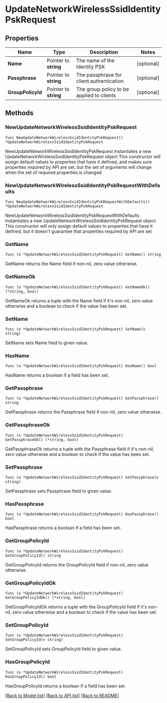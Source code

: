 # UpdateNetworkWirelessSsidIdentityPskRequest

## Properties

Name | Type | Description | Notes
------------ | ------------- | ------------- | -------------
**Name** | Pointer to **string** | The name of the Identity PSK | [optional] 
**Passphrase** | Pointer to **string** | The passphrase for client authentication | [optional] 
**GroupPolicyId** | Pointer to **string** | The group policy to be applied to clients | [optional] 

## Methods

### NewUpdateNetworkWirelessSsidIdentityPskRequest

`func NewUpdateNetworkWirelessSsidIdentityPskRequest() *UpdateNetworkWirelessSsidIdentityPskRequest`

NewUpdateNetworkWirelessSsidIdentityPskRequest instantiates a new UpdateNetworkWirelessSsidIdentityPskRequest object
This constructor will assign default values to properties that have it defined,
and makes sure properties required by API are set, but the set of arguments
will change when the set of required properties is changed

### NewUpdateNetworkWirelessSsidIdentityPskRequestWithDefaults

`func NewUpdateNetworkWirelessSsidIdentityPskRequestWithDefaults() *UpdateNetworkWirelessSsidIdentityPskRequest`

NewUpdateNetworkWirelessSsidIdentityPskRequestWithDefaults instantiates a new UpdateNetworkWirelessSsidIdentityPskRequest object
This constructor will only assign default values to properties that have it defined,
but it doesn't guarantee that properties required by API are set

### GetName

`func (o *UpdateNetworkWirelessSsidIdentityPskRequest) GetName() string`

GetName returns the Name field if non-nil, zero value otherwise.

### GetNameOk

`func (o *UpdateNetworkWirelessSsidIdentityPskRequest) GetNameOk() (*string, bool)`

GetNameOk returns a tuple with the Name field if it's non-nil, zero value otherwise
and a boolean to check if the value has been set.

### SetName

`func (o *UpdateNetworkWirelessSsidIdentityPskRequest) SetName(v string)`

SetName sets Name field to given value.

### HasName

`func (o *UpdateNetworkWirelessSsidIdentityPskRequest) HasName() bool`

HasName returns a boolean if a field has been set.

### GetPassphrase

`func (o *UpdateNetworkWirelessSsidIdentityPskRequest) GetPassphrase() string`

GetPassphrase returns the Passphrase field if non-nil, zero value otherwise.

### GetPassphraseOk

`func (o *UpdateNetworkWirelessSsidIdentityPskRequest) GetPassphraseOk() (*string, bool)`

GetPassphraseOk returns a tuple with the Passphrase field if it's non-nil, zero value otherwise
and a boolean to check if the value has been set.

### SetPassphrase

`func (o *UpdateNetworkWirelessSsidIdentityPskRequest) SetPassphrase(v string)`

SetPassphrase sets Passphrase field to given value.

### HasPassphrase

`func (o *UpdateNetworkWirelessSsidIdentityPskRequest) HasPassphrase() bool`

HasPassphrase returns a boolean if a field has been set.

### GetGroupPolicyId

`func (o *UpdateNetworkWirelessSsidIdentityPskRequest) GetGroupPolicyId() string`

GetGroupPolicyId returns the GroupPolicyId field if non-nil, zero value otherwise.

### GetGroupPolicyIdOk

`func (o *UpdateNetworkWirelessSsidIdentityPskRequest) GetGroupPolicyIdOk() (*string, bool)`

GetGroupPolicyIdOk returns a tuple with the GroupPolicyId field if it's non-nil, zero value otherwise
and a boolean to check if the value has been set.

### SetGroupPolicyId

`func (o *UpdateNetworkWirelessSsidIdentityPskRequest) SetGroupPolicyId(v string)`

SetGroupPolicyId sets GroupPolicyId field to given value.

### HasGroupPolicyId

`func (o *UpdateNetworkWirelessSsidIdentityPskRequest) HasGroupPolicyId() bool`

HasGroupPolicyId returns a boolean if a field has been set.


[[Back to Model list]](../README.md#documentation-for-models) [[Back to API list]](../README.md#documentation-for-api-endpoints) [[Back to README]](../README.md)


